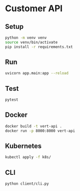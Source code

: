 # Customer API

## Setup
```bash
python -m venv venv
source venv/bin/activate
pip install -r requirements.txt
```

## Run
```bash
uvicorn app.main:app --reload
```

## Test
```bash
pytest
```

## Docker
```bash
docker build -t vert-api .
docker run -p 8000:8000 vert-api
```

## Kubernetes
```bash
kubectl apply -f k8s/
```

## CLI
```bash
python client/cli.py
```
